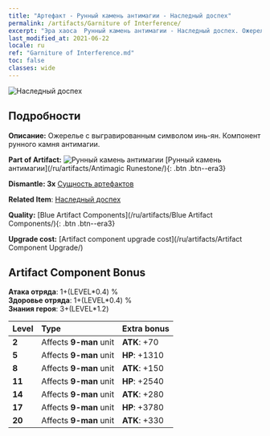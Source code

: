 ```yaml
---
title: "Артефакт - Рунный камень антимагии - Наследный доспех"
permalink: /artifacts/Garniture of Interference/
excerpt: "Эра хаоса  Рунный камень антимагии - Наследный доспех. Ожерелье с выгравированным символом инь-ян. Компонент рунного камня антимагии."
last_modified_at: 2021-06-22
locale: ru
ref: "Garniture of Interference.md"
toc: false
classes: wide
---
```


 ![Наследный доспех](/images/t/artifact_40231.png)



## Подробности

 **Описание:** Ожерелье с выгравированным символом инь-ян. Компонент рунного камня антимагии.

 **Part of Artifact:** ![Рунный камень антимагии](/images/t/icon_artifact_23.png) [Рунный камень антимагии](/ru/artifacts/Antimagic Runestone/){: .btn .btn--era3}

 **Dismantle: 3x** [Сущность артефактов](/ItemsRU/con_905/)

 **Related Item**: [Наследный доспех](/ItemsRU/art_118/)

 **Quality:** [Blue Artifact Components](/ru/artifacts/Blue Artifact Components/){: .btn .btn--era3}

 **Upgrade cost:** [Artifact component upgrade cost](/ru/artifacts/Artifact Component Upgrade/)

## Artifact Component Bonus

  **Атака отряда**: 1+(LEVEL\*0.4) %<br/>**Здоровье отряда**: 1+(LEVEL\*0.4) %<br/>**Знания героя**: 3+(LEVEL\*1.2)

  |  Level  | Type |    Extra bonus  | 
  |:--------|:-----|:----------------| 
  | **2** | Affects **9-man** unit | **ATK**: +70 | 
  | **5** | Affects **9-man** unit | **HP**: +1310 | 
  | **8** | Affects **9-man** unit | **ATK**: +150 | 
  | **11** | Affects **9-man** unit | **HP**: +2540 | 
  | **14** | Affects **9-man** unit | **ATK**: +280 | 
  | **17** | Affects **9-man** unit | **HP**: +3780 | 
  | **20** | Affects **9-man** unit | **ATK**: +330 | 
